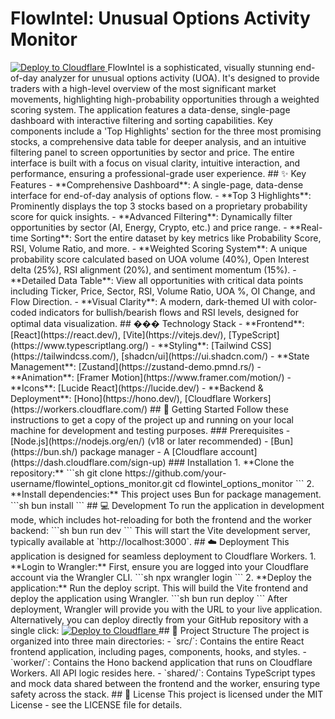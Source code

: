 # FlowIntel: Unusual Options Activity Monitor
<a href="https://deploy.workers.cloudflare.com/?url=https://github.com/adiazrim/orionoptions-almost-final" target="_blank">
  <img src="https://deploy.workers.cloudflare.com/button" alt="Deploy to Cloudflare">
</a>
FlowIntel is a sophisticated, visually stunning end-of-day analyzer for unusual options activity (UOA). It's designed to provide traders with a high-level overview of the most significant market movements, highlighting high-probability opportunities through a weighted scoring system. The application features a data-dense, single-page dashboard with interactive filtering and sorting capabilities. Key components include a 'Top Highlights' section for the three most promising stocks, a comprehensive data table for deeper analysis, and an intuitive filtering panel to screen opportunities by sector and price. The entire interface is built with a focus on visual clarity, intuitive interaction, and performance, ensuring a professional-grade user experience.
## ✨ Key Features
-   **Comprehensive Dashboard**: A single-page, data-dense interface for end-of-day analysis of options flow.
-   **Top 3 Highlights**: Prominently displays the top 3 stocks based on a proprietary probability score for quick insights.
-   **Advanced Filtering**: Dynamically filter opportunities by sector (AI, Energy, Crypto, etc.) and price range.
-   **Real-time Sorting**: Sort the entire dataset by key metrics like Probability Score, RSI, Volume Ratio, and more.
-   **Weighted Scoring System**: A unique probability score calculated based on UOA volume (40%), Open Interest delta (25%), RSI alignment (20%), and sentiment momentum (15%).
-   **Detailed Data Table**: View all opportunities with critical data points including Ticker, Price, Sector, RSI, Volume Ratio, UOA %, OI Change, and Flow Direction.
-   **Visual Clarity**: A modern, dark-themed UI with color-coded indicators for bullish/bearish flows and RSI levels, designed for optimal data visualization.
## ���️ Technology Stack
-   **Frontend**: [React](https://react.dev/), [Vite](https://vitejs.dev/), [TypeScript](https://www.typescriptlang.org/)
-   **Styling**: [Tailwind CSS](https://tailwindcss.com/), [shadcn/ui](https://ui.shadcn.com/)
-   **State Management**: [Zustand](https://zustand-demo.pmnd.rs/)
-   **Animation**: [Framer Motion](https://www.framer.com/motion/)
-   **Icons**: [Lucide React](https://lucide.dev/)
-   **Backend & Deployment**: [Hono](https://hono.dev/), [Cloudflare Workers](https://workers.cloudflare.com/)
## 🚀 Getting Started
Follow these instructions to get a copy of the project up and running on your local machine for development and testing purposes.
### Prerequisites
-   [Node.js](https://nodejs.org/en/) (v18 or later recommended)
-   [Bun](https://bun.sh/) package manager
-   A [Cloudflare account](https://dash.cloudflare.com/sign-up)
### Installation
1.  **Clone the repository:**
    ```sh
    git clone https://github.com/your-username/flowintel_options_monitor.git
    cd flowintel_options_monitor
    ```
2.  **Install dependencies:**
    This project uses Bun for package management.
    ```sh
    bun install
    ```
## 💻 Development
To run the application in development mode, which includes hot-reloading for both the frontend and the worker backend:
```sh
bun run dev
```
This will start the Vite development server, typically available at `http://localhost:3000`.
## ☁️ Deployment
This application is designed for seamless deployment to Cloudflare Workers.
1.  **Login to Wrangler:**
    First, ensure you are logged into your Cloudflare account via the Wrangler CLI.
    ```sh
    npx wrangler login
    ```
2.  **Deploy the application:**
    Run the deploy script. This will build the Vite frontend and deploy the application using Wrangler.
    ```sh
    bun run deploy
    ```
After deployment, Wrangler will provide you with the URL to your live application.
Alternatively, you can deploy directly from your GitHub repository with a single click:
<a href="https://deploy.workers.cloudflare.com/?url=https://github.com/adiazrim/orionoptions-almost-final" target="_blank">
  <img src="https://deploy.workers.cloudflare.com/button" alt="Deploy to Cloudflare">
</a>
## 📂 Project Structure
The project is organized into three main directories:
-   `src/`: Contains the entire React frontend application, including pages, components, hooks, and styles.
-   `worker/`: Contains the Hono backend application that runs on Cloudflare Workers. All API logic resides here.
-   `shared/`: Contains TypeScript types and mock data shared between the frontend and the worker, ensuring type safety across the stack.
## 📄 License
This project is licensed under the MIT License - see the LICENSE file for details.